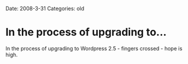Date: 2008-3-31
Categories: old

# In the process of upgrading to...

In the process of upgrading to Wordpress 2.5 - fingers crossed - hope is high.
